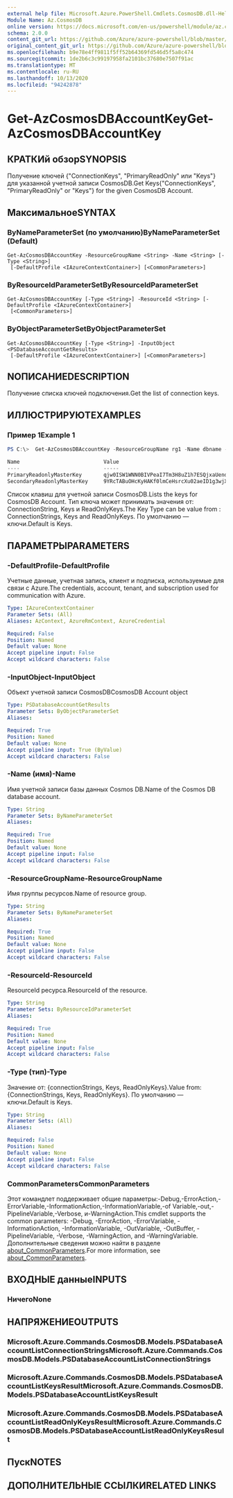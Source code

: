 ```yaml
---
external help file: Microsoft.Azure.PowerShell.Cmdlets.CosmosDB.dll-Help.xml
Module Name: Az.CosmosDB
online version: https://docs.microsoft.com/en-us/powershell/module/az.cosmosdb/get-azcosmosdbaccountkey
schema: 2.0.0
content_git_url: https://github.com/Azure/azure-powershell/blob/master/src/CosmosDB/CosmosDB/help/Get-AzCosmosDBAccountKey.md
original_content_git_url: https://github.com/Azure/azure-powershell/blob/master/src/CosmosDB/CosmosDB/help/Get-AzCosmosDBAccountKey.md
ms.openlocfilehash: b9e78e4ff9811f5ff52b64369fd546d5f5a8c474
ms.sourcegitcommit: 1de2b6c3c99197958fa2101bc37680e7507f91ac
ms.translationtype: MT
ms.contentlocale: ru-RU
ms.lasthandoff: 10/13/2020
ms.locfileid: "94242878"
---
```

# <span data-ttu-id="6f057-101">Get-AzCosmosDBAccountKey</span><span class="sxs-lookup"><span data-stu-id="6f057-101">Get-AzCosmosDBAccountKey</span></span>

## <span data-ttu-id="6f057-102">КРАТКИй обзор</span><span class="sxs-lookup"><span data-stu-id="6f057-102">SYNOPSIS</span></span>
<span data-ttu-id="6f057-103">Получение ключей {"ConnectionKeys", "PrimaryReadOnly" или "Keys"} для указанной учетной записи CosmosDB.</span><span class="sxs-lookup"><span data-stu-id="6f057-103">Get Keys{"ConnectionKeys", "PrimaryReadOnly" or "Keys"} for the given CosmosDB Account.</span></span> 

## <span data-ttu-id="6f057-104">Максимальное</span><span class="sxs-lookup"><span data-stu-id="6f057-104">SYNTAX</span></span>

### <span data-ttu-id="6f057-105">ByNameParameterSet (по умолчанию)</span><span class="sxs-lookup"><span data-stu-id="6f057-105">ByNameParameterSet (Default)</span></span>
```
Get-AzCosmosDBAccountKey -ResourceGroupName <String> -Name <String> [-Type <String>]
 [-DefaultProfile <IAzureContextContainer>] [<CommonParameters>]
```

### <span data-ttu-id="6f057-106">ByResourceIdParameterSet</span><span class="sxs-lookup"><span data-stu-id="6f057-106">ByResourceIdParameterSet</span></span>
```
Get-AzCosmosDBAccountKey [-Type <String>] -ResourceId <String> [-DefaultProfile <IAzureContextContainer>]
 [<CommonParameters>]
```

### <span data-ttu-id="6f057-107">ByObjectParameterSet</span><span class="sxs-lookup"><span data-stu-id="6f057-107">ByObjectParameterSet</span></span>
```
Get-AzCosmosDBAccountKey [-Type <String>] -InputObject <PSDatabaseAccountGetResults>
 [-DefaultProfile <IAzureContextContainer>] [<CommonParameters>]
```

## <span data-ttu-id="6f057-108">NОПИСАНИЕ</span><span class="sxs-lookup"><span data-stu-id="6f057-108">DESCRIPTION</span></span>
<span data-ttu-id="6f057-109">Получение списка ключей подключения.</span><span class="sxs-lookup"><span data-stu-id="6f057-109">Get the list of connection keys.</span></span>

## <span data-ttu-id="6f057-110">ИЛЛЮСТРИРУЮТ</span><span class="sxs-lookup"><span data-stu-id="6f057-110">EXAMPLES</span></span>

### <span data-ttu-id="6f057-111">Пример 1</span><span class="sxs-lookup"><span data-stu-id="6f057-111">Example 1</span></span>
```powershell
PS C:\>  Get-AzCosmosDBAccountKey -ResourceGroupName rg1 -Name dbname -Type "ReadOnlyKeys"

Name                           Value
----                           -----
PrimaryReadonlyMasterKey       qjw0ISW1WNN0BIVPeaI7Tm3H8uZ1h7ESQjxaUendxHmIUNQowVvcL84fTqeXoC2HFgyu8Zo1mCFEcg0jZJHPjA==
SecondaryReadonlyMasterKey     9YRcTABuOHcKyHAKf0lmCeHsrcXu02aeID1g3wjXjlX8SU4s2WNlEB5htJoy3xqxNDqIyGfnq3dblLbrZDbesg==
```

<span data-ttu-id="6f057-112">Список клавиш для учетной записи CosmosDB.</span><span class="sxs-lookup"><span data-stu-id="6f057-112">Lists the keys for CosmosDB Account.</span></span> <span data-ttu-id="6f057-113">Тип ключа может принимать значения от: ConnectionString, Keys и ReadOnlyKeys.</span><span class="sxs-lookup"><span data-stu-id="6f057-113">The Key Type can be value from : ConnectionStrings, Keys and ReadOnlyKeys.</span></span> <span data-ttu-id="6f057-114">По умолчанию — ключи.</span><span class="sxs-lookup"><span data-stu-id="6f057-114">Default is Keys.</span></span>

## <span data-ttu-id="6f057-115">ПАРАМЕТРЫ</span><span class="sxs-lookup"><span data-stu-id="6f057-115">PARAMETERS</span></span>

### <span data-ttu-id="6f057-116">-DefaultProfile</span><span class="sxs-lookup"><span data-stu-id="6f057-116">-DefaultProfile</span></span>
<span data-ttu-id="6f057-117">Учетные данные, учетная запись, клиент и подписка, используемые для связи с Azure.</span><span class="sxs-lookup"><span data-stu-id="6f057-117">The credentials, account, tenant, and subscription used for communication with Azure.</span></span>

```yaml
Type: IAzureContextContainer
Parameter Sets: (All)
Aliases: AzContext, AzureRmContext, AzureCredential

Required: False
Position: Named
Default value: None
Accept pipeline input: False
Accept wildcard characters: False
```

### <span data-ttu-id="6f057-118">-InputObject</span><span class="sxs-lookup"><span data-stu-id="6f057-118">-InputObject</span></span>
<span data-ttu-id="6f057-119">Объект учетной записи CosmosDB</span><span class="sxs-lookup"><span data-stu-id="6f057-119">CosmosDB Account object</span></span>

```yaml
Type: PSDatabaseAccountGetResults
Parameter Sets: ByObjectParameterSet
Aliases:

Required: True
Position: Named
Default value: None
Accept pipeline input: True (ByValue)
Accept wildcard characters: False
```

### <span data-ttu-id="6f057-120">-Name (имя)</span><span class="sxs-lookup"><span data-stu-id="6f057-120">-Name</span></span>
<span data-ttu-id="6f057-121">Имя учетной записи базы данных Cosmos DB.</span><span class="sxs-lookup"><span data-stu-id="6f057-121">Name of the Cosmos DB database account.</span></span>

```yaml
Type: String
Parameter Sets: ByNameParameterSet
Aliases:

Required: True
Position: Named
Default value: None
Accept pipeline input: False
Accept wildcard characters: False
```

### <span data-ttu-id="6f057-122">-ResourceGroupName</span><span class="sxs-lookup"><span data-stu-id="6f057-122">-ResourceGroupName</span></span>
<span data-ttu-id="6f057-123">Имя группы ресурсов.</span><span class="sxs-lookup"><span data-stu-id="6f057-123">Name of resource group.</span></span>

```yaml
Type: String
Parameter Sets: ByNameParameterSet
Aliases:

Required: True
Position: Named
Default value: None
Accept pipeline input: False
Accept wildcard characters: False
```

### <span data-ttu-id="6f057-124">-ResourceId</span><span class="sxs-lookup"><span data-stu-id="6f057-124">-ResourceId</span></span>
<span data-ttu-id="6f057-125">ResourceId ресурса.</span><span class="sxs-lookup"><span data-stu-id="6f057-125">ResourceId of the resource.</span></span>

```yaml
Type: String
Parameter Sets: ByResourceIdParameterSet
Aliases:

Required: True
Position: Named
Default value: None
Accept pipeline input: False
Accept wildcard characters: False
```

### <span data-ttu-id="6f057-126">-Type (тип)</span><span class="sxs-lookup"><span data-stu-id="6f057-126">-Type</span></span>
<span data-ttu-id="6f057-127">Значение от: {connectionStrings, Keys, ReadOnlyKeys}.</span><span class="sxs-lookup"><span data-stu-id="6f057-127">Value from: {ConnectionStrings, Keys, ReadOnlyKeys}.</span></span>
<span data-ttu-id="6f057-128">По умолчанию — ключи.</span><span class="sxs-lookup"><span data-stu-id="6f057-128">Default is Keys.</span></span>

```yaml
Type: String
Parameter Sets: (All)
Aliases:

Required: False
Position: Named
Default value: None
Accept pipeline input: False
Accept wildcard characters: False
```

### <span data-ttu-id="6f057-129">CommonParameters</span><span class="sxs-lookup"><span data-stu-id="6f057-129">CommonParameters</span></span>
<span data-ttu-id="6f057-130">Этот командлет поддерживает общие параметры:-Debug,-ErrorAction,-ErrorVariable,-InformationAction,-InformationVariable,-of Variable,-out,-PipelineVariable,-Verbose, и-WarningAction.</span><span class="sxs-lookup"><span data-stu-id="6f057-130">This cmdlet supports the common parameters: -Debug, -ErrorAction, -ErrorVariable, -InformationAction, -InformationVariable, -OutVariable, -OutBuffer, -PipelineVariable, -Verbose, -WarningAction, and -WarningVariable.</span></span> <span data-ttu-id="6f057-131">Дополнительные сведения можно найти в разделе [about_CommonParameters](http://go.microsoft.com/fwlink/?LinkID=113216).</span><span class="sxs-lookup"><span data-stu-id="6f057-131">For more information, see [about_CommonParameters](http://go.microsoft.com/fwlink/?LinkID=113216).</span></span>

## <span data-ttu-id="6f057-132">ВХОДНЫЕ данные</span><span class="sxs-lookup"><span data-stu-id="6f057-132">INPUTS</span></span>

### <span data-ttu-id="6f057-133">Ничего</span><span class="sxs-lookup"><span data-stu-id="6f057-133">None</span></span>

## <span data-ttu-id="6f057-134">НАПРЯЖЕНИЕ</span><span class="sxs-lookup"><span data-stu-id="6f057-134">OUTPUTS</span></span>

### <span data-ttu-id="6f057-135">Microsoft.Azure.Commands.CosmosDB.Models.PSDatabaseAccountListConnectionStrings</span><span class="sxs-lookup"><span data-stu-id="6f057-135">Microsoft.Azure.Commands.CosmosDB.Models.PSDatabaseAccountListConnectionStrings</span></span>

### <span data-ttu-id="6f057-136">Microsoft.Azure.Commands.CosmosDB.Models.PSDatabaseAccountListKeysResult</span><span class="sxs-lookup"><span data-stu-id="6f057-136">Microsoft.Azure.Commands.CosmosDB.Models.PSDatabaseAccountListKeysResult</span></span>

### <span data-ttu-id="6f057-137">Microsoft.Azure.Commands.CosmosDB.Models.PSDatabaseAccountListReadOnlyKeysResult</span><span class="sxs-lookup"><span data-stu-id="6f057-137">Microsoft.Azure.Commands.CosmosDB.Models.PSDatabaseAccountListReadOnlyKeysResult</span></span>

## <span data-ttu-id="6f057-138">Пуск</span><span class="sxs-lookup"><span data-stu-id="6f057-138">NOTES</span></span>

## <span data-ttu-id="6f057-139">ДОПОЛНИТЕЛЬНЫЕ ССЫЛКИ</span><span class="sxs-lookup"><span data-stu-id="6f057-139">RELATED LINKS</span></span>
